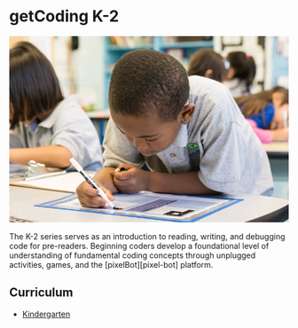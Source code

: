 # getCoding K-2
![preCoder](../images/precoder-one.jpg)

The K-2 series serves as an introduction to reading, writing, and debugging code for pre-readers. Beginning coders develop a foundational level of understanding of fundamental coding concepts through unplugged activities, games, and the [pixelBot][pixel-bot] platform.

## Curriculum
- [Kindergarten](../k-2/kindergarten/index.html)

[pixelBot]: www.pixelbot.io
